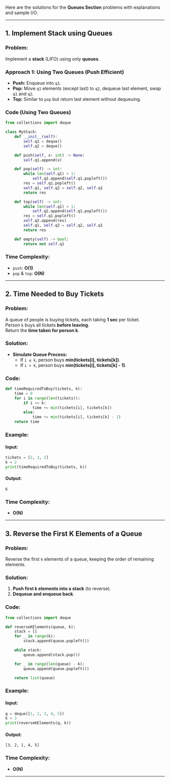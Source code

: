 Here are the solutions for the **Queues Section** problems with explanations and sample I/O.

---

## **1. Implement Stack using Queues**
### **Problem:**
Implement a **stack** (LIFO) using only **queues**.

### **Approach 1: Using Two Queues (Push Efficient)**
- **Push:** Enqueue into `q1`.
- **Pop:** Move `q1` elements (except last) to `q2`, dequeue last element, swap `q1` and `q2`.
- **Top:** Similar to `pop` but return last element without dequeuing.

### **Code (Using Two Queues)**
```python
from collections import deque

class MyStack:
    def __init__(self):
        self.q1 = deque()
        self.q2 = deque()

    def push(self, x: int) -> None:
        self.q1.append(x)

    def pop(self) -> int:
        while len(self.q1) > 1:
            self.q2.append(self.q1.popleft())
        res = self.q1.popleft()
        self.q1, self.q2 = self.q2, self.q1
        return res

    def top(self) -> int:
        while len(self.q1) > 1:
            self.q2.append(self.q1.popleft())
        res = self.q1.popleft()
        self.q2.append(res)
        self.q1, self.q2 = self.q2, self.q1
        return res

    def empty(self) -> bool:
        return not self.q1
```

### **Time Complexity:**
- `push`: **O(1)**
- `pop` & `top`: **O(N)**

---

## **2. Time Needed to Buy Tickets**
### **Problem:**
A queue of people is buying tickets, each taking **1 sec** per ticket.  
Person `k` buys all tickets **before leaving**.  
Return the **time taken for person k**.

### **Solution:**
- **Simulate Queue Process:**
  - If `i ≤ k`, person buys **min(tickets[i], tickets[k])**.
  - If `i > k`, person buys **min(tickets[i], tickets[k] - 1)**.

### **Code:**
```python
def timeRequiredToBuy(tickets, k):
    time = 0
    for i in range(len(tickets)):
        if i <= k:
            time += min(tickets[i], tickets[k])
        else:
            time += min(tickets[i], tickets[k] - 1)
    return time
```

### **Example:**
#### **Input:**
```python
tickets = [2, 3, 2]
k = 2
print(timeRequiredToBuy(tickets, k))
```
#### **Output:**
```
6
```

### **Time Complexity:**  
- **O(N)**

---

## **3. Reverse the First K Elements of a Queue**
### **Problem:**
Reverse the first `k` elements of a queue, keeping the order of remaining elements.

### **Solution:**
1. **Push first k elements into a stack** (to reverse).
2. **Dequeue and enqueue back**.

### **Code:**
```python
from collections import deque

def reverseKElements(queue, k):
    stack = []
    for _ in range(k):
        stack.append(queue.popleft())

    while stack:
        queue.append(stack.pop())

    for _ in range(len(queue) - k):
        queue.append(queue.popleft())

    return list(queue)
```

### **Example:**
#### **Input:**
```python
q = deque([1, 2, 3, 4, 5])
k = 3
print(reverseKElements(q, k))
```
#### **Output:**
```
[3, 2, 1, 4, 5]
```

### **Time Complexity:**  
- **O(N)**

---
